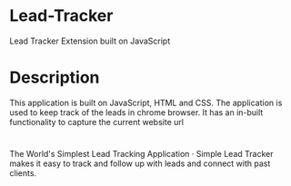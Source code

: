 # Lead-Tracker
Lead Tracker Extension built on JavaScript

# Description
This application is built on JavaScript, HTML and CSS.
The application is used to keep track of the leads in chrome browser.
It has an in-built functionality to capture the current website url
#
The World's Simplest Lead Tracking Application · Simple Lead Tracker makes it easy to track and follow up with leads and connect with past clients. 
